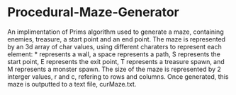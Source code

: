 # Procedural-Maze-Generator

An implimentation of Prims algorithm used to generate a maze, containing enemies, treasure, a start point and an end point. The maze is represented by an 3d array of char values, using different charaters to represent each element: * represents a wall, a space represents a path, S represents the start point, E represents the exit point, T represents a treasure spawn, and M represents a monster spawn. The size of the maze is represented by 2 interger values, r and c, refering to rows and columns. Once generated, this maze is outputted to a text file, curMaze.txt.  
